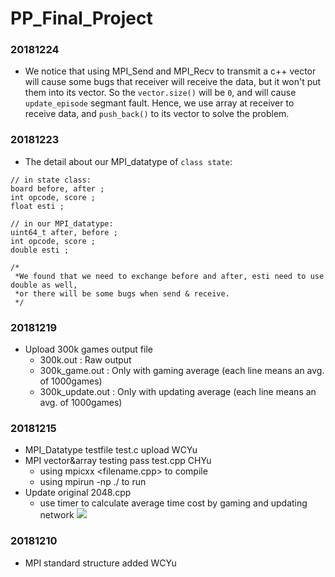 # PP_Final_Project
### 20181224
- We notice that using MPI_Send and MPI_Recv to transmit a c++ vector will cause some bugs that receiver will receive the data, but it won't put them into its vector. So the ```vector.size()``` will be ```0```, and will cause ```update_episode``` segmant fault. Hence, we use array at receiver to receive data, and ```push_back()``` to its vector to solve the problem.
### 20181223
- The detail about our MPI_datatype of ```class state```:
```
// in state class:
board before, after ;
int opcode, score ;
float esti ;

// in our MPI_datatype:
uint64_t after, before ;
int opcode, score ;
double esti ;

/*
 *We found that we need to exchange before and after, esti need to use double as well, 
 *or there will be some bugs when send & receive.
 */
```
### 20181219
- Upload 300k games output file
	- 300k.out : Raw output
	- 300k_game.out : Only with gaming average (each line means an avg. of 1000games)
	- 300k_update.out : Only with updating average (each line means an avg. of 1000games)
### 20181215
- MPI_Datatype testfile test.c upload WCYu
- MPI vector&array testing pass test.cpp CHYu
	- using mpicxx <filename.cpp> to compile
	- using mpirun -np <n> ./<filename> to run
- Update original 2048.cpp
	- use timer to calculate average time cost by gaming and updating network
	![](https://i.imgur.com/No4K2kg.png)
### 20181210
- MPI standard structure added WCYu

